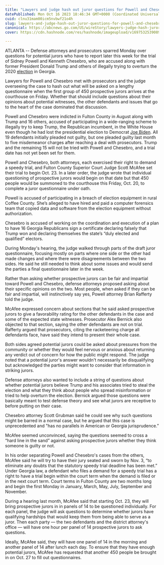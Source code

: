 ```yaml
---
title: "Lawyers and judge hash out juror questions for Powell and Chesebro trial in Georgia election case"
datePublished: Mon Oct 16 2023 18:46:34 GMT+0000 (Coordinated Universal Time)
cuid: clnu31mam00icm5nvbwf21o4h
slug: lawyers-and-judge-hash-out-juror-questions-for-powell-and-chesebro-trial-in-georgia-election-case
canonical: https://abcnews.go.com/US/wireStory/lawyers-judge-hash-juror-questions-powell-chesebro-trial-104020096
cover: https://cdn.hashnode.com/res/hashnode/imageupload/v1697532539089/ffab59ec-cd99-4c61-a2a6-b53c85d223c1.jpeg

---
```


ATLANTA -- Defense attorneys and prosecutors sparred Monday over questions for potential jurors who have to report later this week for the trial of Sidney Powell and Kenneth Chesebro, who are accused along with former President Donald Trump and others of illegally trying to overturn the 2020 [election](https://abcnews.go.com/alerts/Elections) in Georgia.

Lawyers for Powell and Chesebro met with prosecutors and the judge overseeing the case to hash out what will be asked on a lengthy questionnaire when the first group of 450 prospective jurors arrives at the courthouse on Friday. Whether that should include questions about their opinions about potential witnesses, the other defendants and issues that go to the heart of the case dominated that discussion.

Powell and Chesebro were indicted in Fulton County in August along with Trump and 16 others, accused of participating in a wide-ranging scheme to illegally try to keep Trump, the Republican incumbent, in the White House even though he had lost the presidential election to Democrat [Joe Biden](https://abcnews.go.com/alerts/JoeBiden). All 19 defendants initially pleaded not guilty, but one pleaded guilty last month to five misdemeanor charges after reaching a deal with prosecutors. Trump and the remaining 15 will not be tried with Powell and Chesebro, and a trial date has not yet been set for them.

Powell and Chesebro, both attorneys, each exercised their right to demand a speedy trial, and Fulton County Superior Court Judge Scott McAfee set their trial to begin Oct. 23. In a later order, the judge wrote that individual questioning of prospective jurors would begin on that date but that 450 people would be summoned to the courthouse this Friday, Oct. 20, to complete a juror questionnaire under oath.

Powell is accused of participating in a breach of election equipment in rural Coffee County. She’s alleged to have hired and paid a computer forensics team that copied data and software from the election equipment without authorization.

Chesebro is accused of working on the coordination and execution of a plan to have 16 Georgia Republicans sign a certificate declaring falsely that Trump won and declaring themselves the state’s “duly elected and qualified” electors.

During Monday's hearing, the judge walked through parts of the draft juror questionnaire, focusing mostly on parts where one side or the other had made changes and where there were disagreements between the two sides. He said he still needed to think about some issues and would send the parties a final questionnaire later in the week.

Rather than asking whether prospective jurors can be fair and impartial toward Powell and Chesebro, defense attorneys proposed asking about their specific opinions on the two. Most people, when asked if they can be fair and impartial, will instinctively say yes, Powell attorney Brian Rafferty told the judge.

McAfee expressed concern about sections that he said asked prospective jurors to give a favorability rating for the other defendants in the case and some of the expected state witnesses. Prosecutor Alex Bernick also objected to that section, saying the other defendants are not on trial. Rafferty argued that prosecutors, citing the racketeering charge all defendants face, have said they intend to present their whole case.

Both sides agreed potential jurors could be asked about pressures from the community or whether they would feel nervous or anxious about returning any verdict out of concern for how the public might respond. The judge noted that a potential juror's answer wouldn't necessarily be disqualifying but acknowledged the parties might want to consider that information in striking jurors.

Defense attorneys also wanted to include a string of questions about whether potential jurors believe Trump and his associates tried to steal the election and what they think about people who spread misinformation or tried to help overturn the election. Bernick argued those questions were basically meant to test defense theory and see what jurors are receptive to before putting on their case.

Chesebro attorney Scott Grubman said he could see why such questions might be barred in a normal case, but he argued that this case is unprecedented and "has no parallels in American or Georgia jurisprudence.”

McAfee seemed unconvinced, saying the questions seemed to cross a “hard line in the sand” against asking prospective jurors whether they think someone is guilty or not.

In his order separating Powell and Chesebro's cases from the others, McAfee said he will try to have their jury seated and sworn by Nov. 3, “to eliminate any doubts that the statutory speedy trial deadline has been met.” Under Georgia law, a defendant who files a demand for a speedy trial has a right to have a trial begin within the court term when the demand is filed or in the next court term. Court terms in Fulton County are two months long and begin the first Monday in January, March, May, July, September and November.

During a hearing last month, McAfee said that starting Oct. 23, they will bring prospective jurors in in panels of 14 to be questioned individually. For each panel, the judge will ask questions to determine whether jurors have qualifying hardships that would keep them from being able to serve as a juror. Then each party — the two defendants and the district attorney's office — will have one hour per panel of 14 prospective jurors to ask questions.

Ideally, McAfee said, they will have one panel of 14 in the morning and another panel of 14 after lunch each day. To ensure that they have enough potential jurors, McAfee has requested that another 450 people be brought in on Oct. 27 to fill out questionnaires.